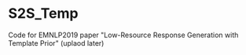 # S2S_Temp
Code for EMNLP2019 paper "Low-Resource Response Generation with Template Prior" (uplaod later)
